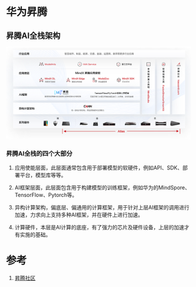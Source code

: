 # 华为昇腾

## 昇腾AI全栈架构

![请添加图片描述](README.assets/9dc29f9e14ef4a82a33352dd35794fea.png)

### 昇腾AI全栈的四个大部分

1. 应用使能层面，此层面通常包含用于部署模型的软硬件，例如API、SDK、部署平台，模型库等等。
2. AI框架层面，此层面包含用于构建模型的训练框架，例如华为的MindSpore、TensorFlow、Pytorch等。

3. 异构计算架构，偏底层、偏通用的计算框架，用于针对上层AI框架的调用进行加速，力求向上支持多种AI框架，并在硬件上进行加速。

4. 计算硬件，本层是AI计算的底座，有了强力的芯片及硬件设备，上层的加速才有实施的基础。



# 参考

1. [昇腾社区](https://www.hiascend.com/)